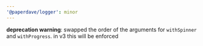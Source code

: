 ```yaml
---
'@paperdave/logger': minor
---
```


**deprecation warning**: swapped the order of the arguments for `withSpinner` and `withProgress`. in v3 this will be enforced
